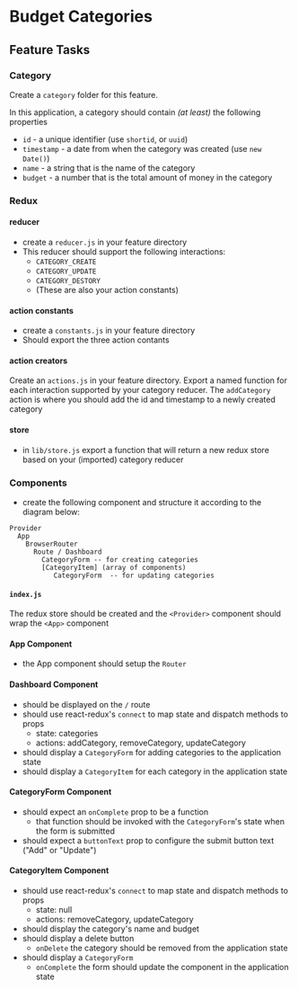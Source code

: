 Budget Categories
===

## Feature Tasks

### Category
Create a `category` folder for this feature.

In this application, a category should contain *(at least)* the following properties
* `id` - a unique identifier (use `shortid`, or `uuid`)
* `timestamp` - a date from when the category was created (use `new Date()`)
* `name` - a string that is the name of the category
* `budget` - a number that is the total amount of money in the category

### Redux

#### reducer
* create a `reducer.js` in your feature directory
* This reducer should support the following interactions:
  * `CATEGORY_CREATE`
  * `CATEGORY_UPDATE`
  * `CATEGORY_DESTORY`
  * (These are also your action constants)
  
#### action constants

* create a `constants.js` in your feature directory
* Should export the three action contants

#### action creators

Create an `actions.js` in your feature directory. Export a named function for each interaction supported by your category reducer. The `addCategory` action is where you should add the id and timestamp to a newly created category

#### store
* in `lib/store.js` export a function that will return a new redux store based on your (imported) category reducer

### Components
* create the following component and structure it according to the diagram below:

```
Provider
  App  
    BrowserRouter
      Route / Dashboard
        CategoryForm -- for creating categories
        [CategoryItem] (array of components)
           CategoryForm  -- for updating categories
```

#### `index.js`

The redux store should be created and the `<Provider>` component should wrap the `<App>` component

#### App Component

* the App component should setup the `Router`

#### Dashboard Component
* should be displayed on the `/` route
* should use react-redux's `connect` to map state and dispatch methods to props
    * state: categories
    * actions: addCategory, removeCategory, updateCategory
* should display a `CategoryForm` for adding categories to the application state
* should display a `CategoryItem` for each category in the application state

#### CategoryForm Component
* should expect an `onComplete` prop to be a function
  * that function should be invoked with the `CategoryForm`'s state when the form is submitted
* should expect a `buttonText` prop to configure the submit button text ("Add" or "Update")

#### CategoryItem Component
* should use react-redux's `connect` to map state and dispatch methods to props
    * state: null
    * actions: removeCategory, updateCategory
* should display the category's name and budget
* should display a delete button
  * `onDelete` the category should be removed from the application state
* should display a `CategoryForm`
  * `onComplete` the form should update the component in the application state
